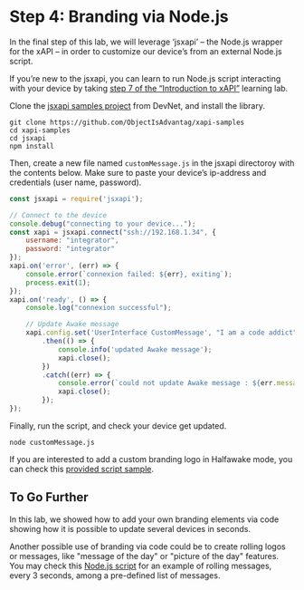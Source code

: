 # Step 4: Branding via Node.js

In the final step of this lab, we will leverage ‘jsxapi’ – the Node.js wrapper for the xAPI – in order to customize our device’s from an external Node.js script. 

If you’re new to the jsxapi, you can learn to run Node.js script interacting with your device by taking [step 7 of the “Introduction to xAPI”](https://learninglabs.cisco.com/lab/collab-xapi-intro/step/7) learning lab.

Clone the [jsxapi samples project]( https://github.com/ObjectIsAdvantag/xapi-samples) from DevNet, and install the library.

```shell
git clone https://github.com/ObjectIsAdvantag/xapi-samples
cd xapi-samples
cd jsxapi
npm install 
```

Then, create a new file named `customMessage.js` in the jsxapi directoroy with the contents below. Make sure to paste your device’s ip-address and credentials (user name, password).

```javascript
const jsxapi = require('jsxapi');

// Connect to the device
console.debug("connecting to your device...");
const xapi = jsxapi.connect("ssh://192.168.1.34", {
    username: "integrator",
    password: "integrator"
});
xapi.on('error', (err) => {
    console.error(`connexion failed: ${err}, exiting`);
    process.exit(1);
});
xapi.on('ready', () => {
    console.log("connexion successful");

    // Update Awake message
    xapi.config.set('UserInterface CustomMessage', "I am a code addict")
        .then(() => {
            console.info('updated Awake message');
            xapi.close();
        })
        .catch((err) => {
            console.error(`could not update Awake message : ${err.message}`);
            xapi.close();
        });
});
```
	
Finally, run the script, and check your device get updated.

```shell
node customMessage.js
```

If you are interested to add a custom branding logo in Halfawake mode, you can check this [provided script sample](https://github.com/ObjectIsAdvantag/xapi-samples/blob/master/jsxapi/6-branding-logo.js).


## To Go Further

In this lab, we showed how to add your own branding elements via code showing how it is possible to update several devices in seconds. 

Another possible use of branding via code could be to create rolling logos or messages, like "message of the day" or "picture of the day" features.
You may check this [Node.js script](https://github.com/ObjectIsAdvantag/xapi-samples/blob/master/jsxapi/5-rolling-messages.js) for an example of rolling messages, every 3 seconds, among a pre-defined list of messages.

